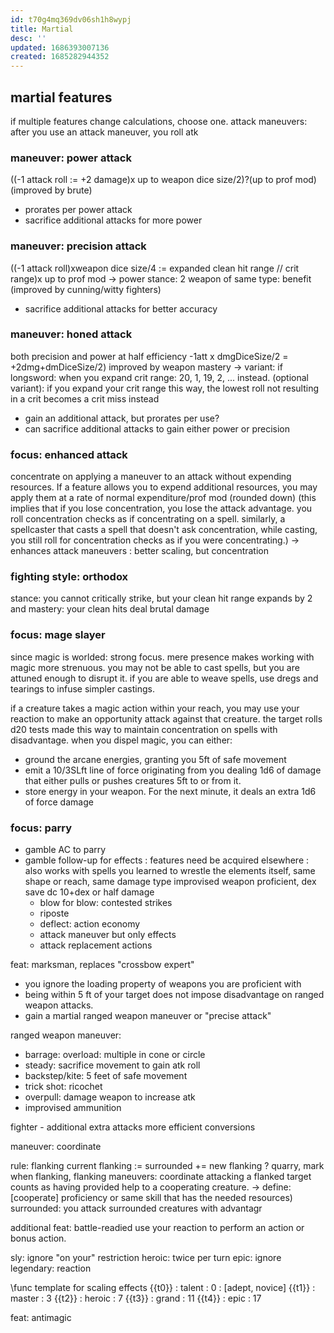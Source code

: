 ```yaml
---
id: t70g4mq369dv06sh1h8wypj
title: Martial
desc: ''
updated: 1686393007136
created: 1685282944352
---
```


## martial features
if multiple features change calculations, choose one.
attack maneuvers: after you use an attack maneuver, you roll atk
### maneuver: power attack
((-1 attack roll := +2 damage)x up to weapon dice size/2)?(up to prof mod)
(improved by brute)
- prorates per power attack
- sacrifice additional attacks for more power

### maneuver: precision attack
((-1 attack roll)xweapon dice size/4 := expanded clean hit range // crit range)x up to prof mod
-> power stance: 2 weapon of same type: benefit
(improved by cunning/witty fighters)
- sacrifice additional attacks for better accuracy

### maneuver: honed attack
both precision and power at half efficiency
-1att x dmgDiceSize/2 = +2dmg+dmDiceSize/2)
improved by weapon mastery
-> variant: if longsword: when you expand crit range: 20, 1, 19, 2, ... instead.
  (optional variant): if you expand your crit range this way, the lowest roll not resulting in a crit becomes a crit miss instead
- gain an additional attack, but prorates per use?
- can sacrifice additional attacks to gain either power or precision

### focus: enhanced attack
concentrate on applying a maneuver to an attack without expending resources. If a feature allows you to expend additional resources, you may apply them at a rate of normal expenditure/prof mod (rounded down)
(this implies that if you lose concentration, you lose the attack advantage. you roll concentration checks as if concentrating on a spell.
similarly, a spellcaster that casts a spell that doesn't ask concentration, while casting, you still roll for concentration checks as if you were concentrating.)
-> enhances attack maneuvers
: better scaling, but concentration

### fighting style: orthodox
stance: you cannot critically strike, but your clean hit range expands by 2 and
mastery: your clean hits deal brutal damage

### focus: mage slayer
since magic is worlded: strong focus. mere presence makes working with magic more strenuous.
you may not be able to cast spells, but you are attuned enough to disrupt it.
if you are able to weave spells, use dregs and tearings to infuse simpler castings.

if a creature takes a magic action within your reach, you may use your reaction to make an opportunity attack against that creature.
the target rolls d20 tests made this way to maintain concentration on spells with disadvantage.
when you dispel magic, you can either:
- ground the arcane energies, granting you 5ft of safe movement
- emit a 10/3SLft line of force originating from you dealing 1d6 of damage that either pulls or pushes creatures 5ft to or from it.
- store energy in your weapon. For the next minute, it deals an extra 1d6 of force damage

### focus: parry
- gamble AC to parry
- gamble follow-up for effects
: features need be acquired elsewhere
: also works with spells
you learned to wrestle the elements itself,
  same shape or reach, same damage type
  improvised weapon proficient, dex save dc 10+dex or half damage
  - blow for blow: contested strikes
  - riposte
  - deflect: action economy
  - attack maneuver but only effects
  - attack replacement actions

feat: marksman, replaces "crossbow expert"
- you ignore the loading property of weapons you are proficient with
- being within 5 ft of your target does not impose disadvantage on ranged weapon attacks.
- gain a martial ranged weapon maneuver or "precise attack"

ranged weapon maneuver:
- barrage: overload: multiple in cone or circle
- steady: sacrifice movement to gain atk roll
- backstep/kite: 5 feet of safe movement
- trick shot: ricochet
- overpull: damage weapon to increase atk
- improvised ammunition

fighter -
additional extra attacks
  more efficient conversions

maneuver: coordinate

rule:
flanking
  current flanking := surrounded += new flanking
  ? quarry, mark
  when flanking, flanking maneuvers: coordinate
    attacking a flanked target counts as having provided help to a cooperating creature.
    -> define: [cooperate] proficiency or same skill that has the needed resources)
  surrounded: you attack surrounded creatures with advantagr

additional feat: battle-readied
  use your reaction to perform an action or bonus action.

sly: ignore "on your" restriction
  heroic: twice per turn
  epic: ignore
  legendary: reaction

\func template for scaling effects
  {{t0}} : talent : 0 : [adept, novice]
  {{t1}} : master : 3
  {{t2}} : heroic : 7
  {{t3}} : grand  : 11
  {{t4}} : epic   : 17

feat:
antimagic
